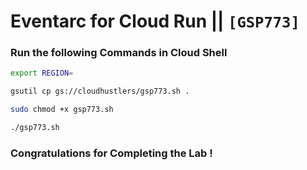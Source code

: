 # Eventarc for Cloud Run || `[GSP773]`

### Run the following Commands in Cloud Shell
```bash
export REGION=
```

```bash
gsutil cp gs://cloudhustlers/gsp773.sh .

sudo chmod +x gsp773.sh

./gsp773.sh
```

### Congratulations for Completing the Lab !
